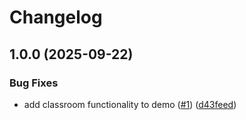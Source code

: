 # Changelog

## 1.0.0 (2025-09-22)


### Bug Fixes

* add classroom functionality to demo ([#1](https://github.com/languageconservancy/elearning-template/issues/1)) ([d43feed](https://github.com/languageconservancy/elearning-template/commit/d43feed671edb08c0f718a090e4cc02b71c8932c))
